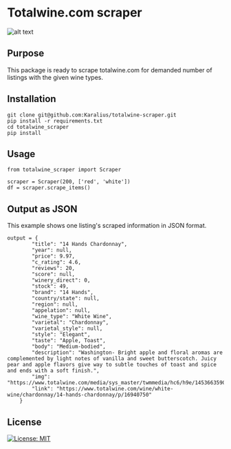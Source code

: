 # Totalwine.com scraper

![alt text](https://www.totalwine.com/media/sys_master/cmsmedia/h4d/h16/8994184232990.jpg)

## Purpose

This package is ready to scrape totalwine.com for demanded number of listings with the given wine types.


## Installation
```
git clone git@github.com:Karalius/totalwine-scraper.git
pip install -r requirements.txt
cd totalwine_scraper
pip install
```

## Usage
```
from totalwine_scraper import Scraper

scraper = Scraper(200, ['red', 'white'])
df = scraper.scrape_items()
```

## Output as JSON

This example shows one listing's scraped information in JSON format.

```
output = {
        "title": "14 Hands Chardonnay",
        "year": null,
        "price": 9.97,
        "c_rating": 4.6,
        "reviews": 20,
        "score": null,
        "winery_direct": 0,
        "stock": 49,
        "brand": "14 Hands",
        "country/state": null,
        "region": null,
        "appelation": null,
        "wine_type": "White Wine",
        "varietal": "Chardonnay",
        "varietal_style": null,
        "style": "Elegant",
        "taste": "Apple, Toast",
        "body": "Medium-bodied",
        "description": "Washington- Bright apple and floral aromas are complemented by light notes of vanilla and sweet butterscotch. Juicy pear and apple flavors give way to subtle touches of toast and spice and ends with a soft finish.",
        "img": "https://www.totalwine.com/media/sys_master/twmmedia/hc6/h9e/14536635908126.png",
        "link": "https://www.totalwine.com/wine/white-wine/chardonnay/14-hands-chardonnay/p/16940750"
    }
```

## License
[![License: MIT](https://img.shields.io/badge/License-MIT-yellow.svg)](https://opensource.org/licenses/MIT)

